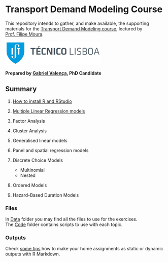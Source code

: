 Transport Demand Modeling Course
================

This repository intends to gather, and make available, the supporting
materials for the [Transport Demand Modeling
course](https://fenix.tecnico.ulisboa.pt/disciplinas/MPTra/2020-2021/1-semestre/materiais-de-apoio),
lectured by [Prof. Filipe
Moura](https://ushift.tecnico.ulisboa.pt/team-filipe-moura/).

![](README_files/ISTlogo.png)

**Prepared by [Gabriel
Valença](https://ushift.tecnico.ulisboa.pt/team-gabriel-valenca/), PhD
Candidate**

## Summary

1.  [How to install R and RStudio](%220-InstallR.md%22)

2.  [Multiple Linear Regression
    models](%221-MultipleLinearRegression.md%22)

3.  Factor Analysis

4.  Cluster Analysis

5.  Generalised linear models

6.  Panel and spatial regression models

7.  Discrete Choice Models

    -   Multinomial
    -   Nested

8.  Ordered Models

9.  Hazard-Based Duration Models

### Files

In [Data](%22Data/%22) folder you may find all the files to use for the
exercises.  
The [Code](%22Code/%22) folder contains scripts to use with each topic.

### Outputs

Check [some tips](RMarkdownReports.md) how to make your home assignments
as static or dynamic outputs with R Markdown.
